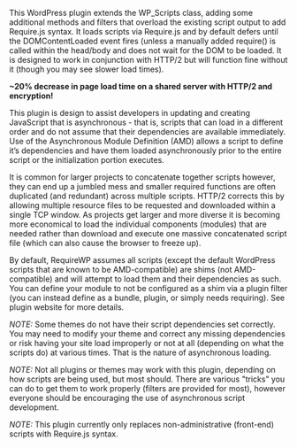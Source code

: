 This WordPress plugin extends the WP_Scripts class, adding some additional methods and filters that overload the existing script output to add Require.js syntax. It loads scripts via Require.js and by default defers until the DOMContentLoaded event fires (unless a manually added require() is called within the head/body and does not wait for the DOM to be loaded.
It is designed to work in conjunction with HTTP/2 but will function fine without it (though you may see slower load times).

**~20% decrease in page load time on a shared server with HTTP/2 and encryption!**

This plugin is design to assist developers in updating and creating JavaScript that is asynchronous - that is, scripts that can load in a different order and do not assume that their dependencies are available immediately. Use of the Asynchronous Module Definition (AMD) allows a script to define it’s dependencies and have them loaded asynchronously prior to the entire script or the initialization portion executes.

It is common for larger projects to concatenate together scripts however, they can end up a jumbled mess and smaller required functions are often duplicated (and redundant) across multiple scripts. HTTP/2 corrects this by allowing multiple resource files to be requested and downloaded within a single TCP window. As projects get larger and more diverse it is becoming more economical to load the individual components (modules) that are needed rather than download and execute one massive concatenated script file (which can also cause the browser to freeze up).

By default, RequireWP assumes all scripts (except the default WordPress scripts that are known to be AMD-compatible) are shims (not AMD-compatible) and will attempt to load them and their dependencies as such. You can define your module to not be configured as a shim via a plugin filter (you can instead define as a bundle, plugin, or simply needs requiring). See plugin website for more details.

*NOTE:* Some themes do not have their script dependencies set correctly. You may need to modify your theme and correct any missing dependencies or risk having your site load improperly or not at all (depending on what the scripts do) at various times. That is the nature of asynchronous loading.

*NOTE:* Not all plugins or themes may work with this plugin, depending on how scripts are being used, but most should. There are various "tricks" you can do to get them to work properly (filters are provided for most), however everyone should be encouraging the use of asynchronous script development.

*NOTE:* This plugin currently only replaces non-administrative (front-end) scripts with Require.js syntax.